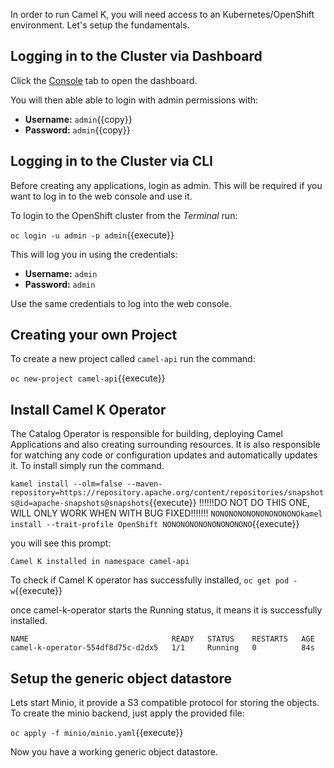 In order to run Camel K, you will need access to an Kubernetes/OpenShift environment. Let's setup the fundamentals.

## Logging in to the Cluster via Dashboard

Click the [Console](https://console-openshift-console-[[HOST_SUBDOMAIN]]-443-[[KATACODA_HOST]].environments.katacoda.com) tab to open the dashboard.

You will then able able to login with admin permissions with:

* **Username:** ``admin``{{copy}}
* **Password:** ``admin``{{copy}}


## Logging in to the Cluster via CLI

Before creating any applications, login as admin. This will be required if you want to log in to the web console and
use it.

To login to the OpenShift cluster from the _Terminal_ run:

``oc login -u admin -p admin``{{execute}}

This will log you in using the credentials:

* **Username:** ``admin``
* **Password:** ``admin``

Use the same credentials to log into the web console.


## Creating your own Project

To create a new project called ``camel-api`` run the command:

``oc new-project camel-api``{{execute}}

## Install Camel K Operator

The Catalog Operator is responsible for building, deploying Camel Applications and also creating surrounding resources. It is also responsible for watching any code or configuration updates and automatically updates it. To install simply run the command.


``kamel install --olm=false --maven-repository=https://repository.apache.org/content/repositories/snapshots@id=apache-snapshots@snapshots``{{execute}}
!!!!!!DO NOT DO THIS ONE, WILL ONLY WORK WHEN WITH BUG FIXED!!!!!!!
``NONONONONONONONONONOkamel install --trait-profile OpenShift NONONONONONONONONONO``{{execute}}

 you will see this prompt:

```
Camel K installed in namespace camel-api
```

To check if Camel K operator has successfully installed,
``oc get pod -w``{{execute}}

once camel-k-operator starts the Running status, it means it is successfully installed.
```
NAME                                READY   STATUS    RESTARTS   AGE
camel-k-operator-554df8d75c-d2dx5   1/1     Running   0          84s
```


## Setup the generic object datastore

Lets start Minio, it provide a S3 compatible protocol for storing the objects.
To create the minio backend, just apply the provided file:

``oc apply -f minio/minio.yaml``{{execute}}

Now you have a working generic object datastore.
